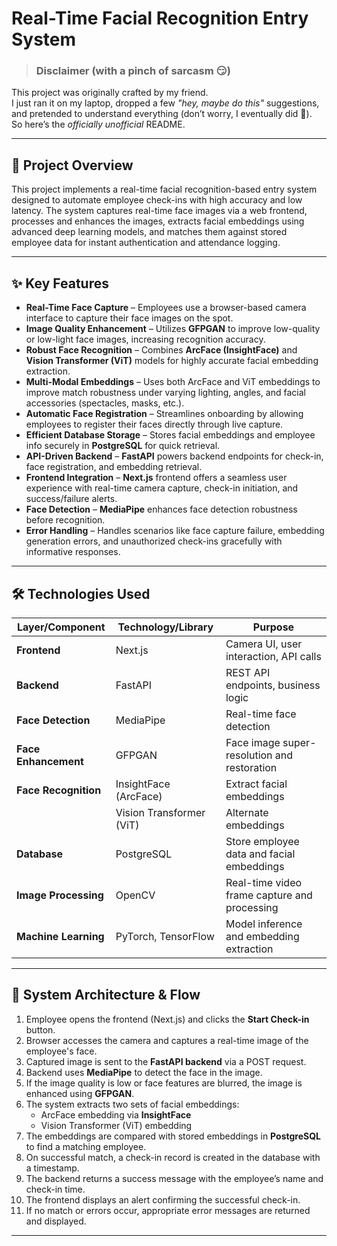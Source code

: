# Real-Time Facial Recognition Entry System  

> ### Disclaimer (with a pinch of sarcasm 😏)  
This project was originally crafted by my friend.  
I just ran it on my laptop, dropped a few *"hey, maybe do this"* suggestions,  
and pretended to understand everything (don’t worry, I eventually did 👀).  
So here’s the *officially unofficial* README.

---

## 📌 Project Overview  
This project implements a real-time facial recognition-based entry system designed to automate employee check-ins with high accuracy and low latency. The system captures real-time face images via a web frontend, processes and enhances the images, extracts facial embeddings using advanced deep learning models, and matches them against stored employee data for instant authentication and attendance logging.  

---

## ✨ Key Features  

- **Real-Time Face Capture** – Employees use a browser-based camera interface to capture their face images on the spot.  
- **Image Quality Enhancement** – Utilizes **GFPGAN** to improve low-quality or low-light face images, increasing recognition accuracy.  
- **Robust Face Recognition** – Combines **ArcFace (InsightFace)** and **Vision Transformer (ViT)** models for highly accurate facial embedding extraction.  
- **Multi-Modal Embeddings** – Uses both ArcFace and ViT embeddings to improve match robustness under varying lighting, angles, and facial accessories (spectacles, masks, etc.).  
- **Automatic Face Registration** – Streamlines onboarding by allowing employees to register their faces directly through live capture.  
- **Efficient Database Storage** – Stores facial embeddings and employee info securely in **PostgreSQL** for quick retrieval.  
- **API-Driven Backend** – **FastAPI** powers backend endpoints for check-in, face registration, and embedding retrieval.  
- **Frontend Integration** – **Next.js** frontend offers a seamless user experience with real-time camera capture, check-in initiation, and success/failure alerts.  
- **Face Detection** – **MediaPipe** enhances face detection robustness before recognition.  
- **Error Handling** – Handles scenarios like face capture failure, embedding generation errors, and unauthorized check-ins gracefully with informative responses.  

---

## 🛠️ Technologies Used  

| Layer/Component     | Technology/Library          | Purpose |
|---------------------|-----------------------------|---------|
| **Frontend**        | Next.js                     | Camera UI, user interaction, API calls |
| **Backend**         | FastAPI                     | REST API endpoints, business logic |
| **Face Detection**  | MediaPipe                   | Real-time face detection |
| **Face Enhancement**| GFPGAN                      | Face image super-resolution and restoration |
| **Face Recognition**| InsightFace (ArcFace)       | Extract facial embeddings |
|                     | Vision Transformer (ViT)    | Alternate embeddings |
| **Database**        | PostgreSQL                  | Store employee data and facial embeddings |
| **Image Processing**| OpenCV                      | Real-time video frame capture and processing |
| **Machine Learning**| PyTorch, TensorFlow         | Model inference and embedding extraction |

---

## 🔄 System Architecture & Flow  

1. Employee opens the frontend (Next.js) and clicks the **Start Check-in** button.  
2. Browser accesses the camera and captures a real-time image of the employee's face.  
3. Captured image is sent to the **FastAPI backend** via a POST request.  
4. Backend uses **MediaPipe** to detect the face in the image.  
5. If the image quality is low or face features are blurred, the image is enhanced using **GFPGAN**.  
6. The system extracts two sets of facial embeddings:  
   - ArcFace embedding via **InsightFace**  
   - Vision Transformer (ViT) embedding  
7. The embeddings are compared with stored embeddings in **PostgreSQL** to find a matching employee.  
8. On successful match, a check-in record is created in the database with a timestamp.  
9. The backend returns a success message with the employee’s name and check-in time.  
10. The frontend displays an alert confirming the successful check-in.  
11. If no match or errors occur, appropriate error messages are returned and displayed.  

---

